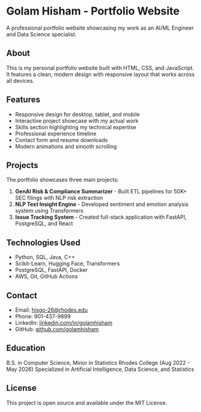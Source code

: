 # Golam Hisham - Portfolio Website

A professional portfolio website showcasing my work as an AI/ML Engineer and Data Science specialist.

## About

This is my personal portfolio website built with HTML, CSS, and JavaScript. It features a clean, modern design with responsive layout that works across all devices.

## Features

- Responsive design for desktop, tablet, and mobile
- Interactive project showcase with my actual work
- Skills section highlighting my technical expertise
- Professional experience timeline
- Contact form and resume downloads
- Modern animations and smooth scrolling

## Projects

The portfolio showcases three main projects:

1. **GenAI Risk & Compliance Summarizer** - Built ETL pipelines for 50K+ SEC filings with NLP risk extraction
2. **NLP Text Insight Engine** - Developed sentiment and emotion analysis system using Transformers
3. **Issue Tracking System** - Created full-stack application with FastAPI, PostgreSQL, and React

## Technologies Used

- Python, SQL, Java, C++
- Scikit-Learn, Hugging Face, Transformers
- PostgreSQL, FastAPI, Docker
- AWS, Git, GitHub Actions

## Contact

- Email: hisgo-26@rhodes.edu
- Phone: 901-437-9899
- LinkedIn: [linkedin.com/in/golamhisham](https://linkedin.com/in/golamhisham)
- GitHub: [github.com/golamhisham](https://github.com/golamhisham)

## Education

B.S. in Computer Science, Minor in Statistics
Rhodes College (Aug 2022 - May 2026)
Specialized in Artificial Intelligence, Data Science, and Statistics

## License

This project is open source and available under the MIT License.